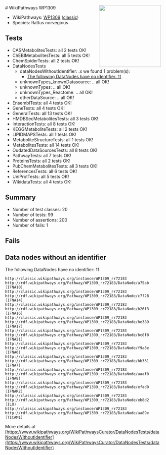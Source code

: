 <img style="float: right; width: 200px" src="https://upload.wikimedia.org/wikipedia/commons/thumb/8/83/Wplogo_with_text_500.png/640px-Wplogo_with_text_500.png" />
# WikiPathways WP1309

* WikiPathways: [WP1309](https://wikipathways.org/pathways/WP1309) ([classic](https://classic.wikipathways.org/instance/WP1309))
* Species: Rattus norvegicus
## Tests
* CASMetabolitesTests: all 2 tests OK!
* ChEBIMetabolitesTests: all 5 tests OK!
* ChemSpiderTests: all 2 tests OK!
* DataNodesTests
    * dataNodesWithoutIdentifier: .x we found 1 problem(s):
        * [The following DataNodes have no identifier: 11](#8792c491)
    * unknownTypes_knownDatasource: .. all OK!
    * unknownTypes: .. all OK!
    * unknownTypes_Reactome: .. all OK!
    * otherDataSource: .. all OK!
* EnsemblTests: all 4 tests OK!
* GeneTests: all 4 tests OK!
* GeneralTests: all 13 tests OK!
* HMDBSecMetabolitesTests: all 3 tests OK!
* InteractionTests: all 8 tests OK!
* KEGGMetaboliteTests: all 2 tests OK!
* LIPIDMAPSTests: all 1 tests OK!
* MetaboliteStructureTests: all 1 tests OK!
* MetabolitesTests: all 14 tests OK!
* OudatedDataSourcesTests: all 8 tests OK!
* PathwayTests: all 7 tests OK!
* ProteinsTests: all 2 tests OK!
* PubChemMetabolitesTests: all 3 tests OK!
* ReferencesTests: all 6 tests OK!
* UniProtTests: all 5 tests OK!
* WikidataTests: all 4 tests OK!


## Summary

* Number of test classes: 20
* Number of tests: 99
* Number of assertions: 200
* Number of fails: 1

## Fails

<a name="8792c491" />

## Data nodes without an identifier

The following DataNodes have no identifier: 11
```
http://classic.wikipathways.org/instance/WP1309_rr72183 http://rdf.wikipathways.org/Pathway/WP1309_rr72183/DataNode/a75ab (IFNA10)
http://classic.wikipathways.org/instance/WP1309_rr72183 http://rdf.wikipathways.org/Pathway/WP1309_rr72183/DataNode/c7f28 (IFNA14)
http://classic.wikipathways.org/instance/WP1309_rr72183 http://rdf.wikipathways.org/Pathway/WP1309_rr72183/DataNode/b26f3 (IFNA16)
http://classic.wikipathways.org/instance/WP1309_rr72183 http://rdf.wikipathways.org/Pathway/WP1309_rr72183/DataNode/be389 (IFNA17)
http://classic.wikipathways.org/instance/WP1309_rr72183 http://rdf.wikipathways.org/Pathway/WP1309_rr72183/DataNode/bc8f8 (IFNA21)
http://classic.wikipathways.org/instance/WP1309_rr72183 http://rdf.wikipathways.org/Pathway/WP1309_rr72183/DataNode/f9a8e (IFNA6)
http://classic.wikipathways.org/instance/WP1309_rr72183 http://rdf.wikipathways.org/Pathway/WP1309_rr72183/DataNode/bb331 (IFNA7)
http://classic.wikipathways.org/instance/WP1309_rr72183 http://rdf.wikipathways.org/Pathway/WP1309_rr72183/DataNode/aaaf8 (IFNA8)
http://classic.wikipathways.org/instance/WP1309_rr72183 http://rdf.wikipathways.org/Pathway/WP1309_rr72183/DataNode/efad0 (IFNAR2)
http://classic.wikipathways.org/instance/WP1309_rr72183 http://rdf.wikipathways.org/Pathway/WP1309_rr72183/DataNode/eb8d2 (IL8)
http://classic.wikipathways.org/instance/WP1309_rr72183 http://rdf.wikipathways.org/Pathway/WP1309_rr72183/DataNode/aa89e (TICAM1)
```

More details at [https://www.wikipathways.org/WikiPathwaysCurator/DataNodesTests/dataNodesWithoutIdentifier](https://www.wikipathways.org/WikiPathwaysCurator/DataNodesTests/dataNodesWithoutIdentifier)

